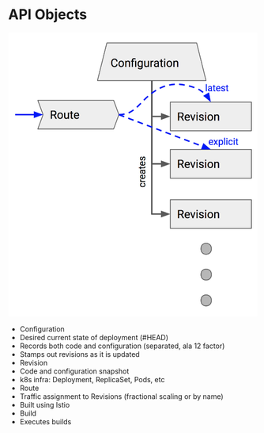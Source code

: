 # API Objects

![Elafros API Objects](./images/api-objects.png)

* Configuration
 * Desired current state of deployment (#HEAD)
 * Records both code and configuration (separated, ala 12 factor)
 * Stamps out revisions as it is updated
* Revision
 * Code and configuration snapshot
 * k8s infra: Deployment, ReplicaSet, Pods, etc
* Route
 * Traffic assignment to Revisions (fractional scaling or by name)
 * Built using Istio
* Build
 * Executes builds


